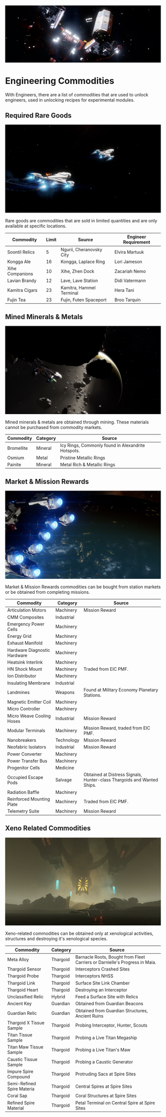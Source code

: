 ![Commodities Banner](../images/techbroker/commodities_banner.png)

# Engineering Commodities

With Engineers, there are a list of commodities that are used to unlock engineers, used in unlocking recipes for experimental modules.

## Required Rare Goods

![Cutter Traders](../images/techbroker/commoditytrader.png)

Rare goods are commodities that are sold in limited quantities and are only available at specific locations.

| Commodity | Limit | Source | Engineer Requirement |  
| --------- | ----- | ------ | -------------------- |
| Soontil Relics | 5 | Ngurii, Cheranovsky City | Elvira Martuuk |
| Kongga Ale | 16 | Kongga, Laplace Ring | Lori Jameson |
| Xihe Companions | 10 | Xihe, Zhen Dock | Zacariah Nemo |
| Lavian Brandy | 12 | Lave, Lave Station | Didi Vatermann |
| Kamitra Cigars | 23 | Kamitra, Hammel Terminal | Hera Tani |
| Fujin Tea | 23 | Fujin, Futen Spaceport | Broo Tarquin |

## Mined Minerals & Metals

![Cutter in Asteroid Belt](../images/techbroker/techcuttermining.png)

Mined minerals & metals are obtained through mining. These materials cannot be purchased from commodity markets.

| Commodity | Category | Source |
| --------- | -------- | ------ |
| Bromellite | Mineral | Icy Rings, Commonly found in Alexandrite Hotspots. |
| Osmium | Metal | Pristine Metallic Rings |
| Painite | Mineral | Metal Rich & Metallic Rings |

## Market & Mission Rewards

![Fleet Carrier](../images/techbroker/commoditycarrier.png)

Market & Mission Rewards commodities can be bought from station markets or be obtained from completing missions.

| Commodity | Category | Source |
| --------- | -------- | ------ |
| Articulation Motors | Machinery | Mission Reward |
| CMM Composites | Industrial |  |
| Emergency Power Cells | Machinery |  |
| Energy Grid | Machinery |  |
| Exhaust Manifold | Machinery |  |
| Hardware Diagnostic Hardware | Machinery |  |
| Heatsink Interlink | Machinery |  |
| HN Shock Mount | Machinery | Traded from EIC PMF. |
| Ion Distributor | Machinery |  |
| Insulating Membrane | Industrial |  |
| Landmines | Weapons | Found at Military Economy Planetary Stations. |
| Magnetic Emitter Coil | Machinery |  |
| Micro Controller | Machinery |  |
| Micro Weave Cooling Hoses | Industrial | Mission Reward |
| Modular Terminals | Machinery | Mission Reward, traded from EIC PMF. |
| Nanobreakers | Technology | Mission Reward |
| Neofabric Isolators | Industrial | Mission Reward |
| Power Converter | Machinery |  |
| Power Transfer Bus | Machinery |  |
| Progenitor Cells | Medicine |  |
| Occupied Escape Pods | Salvage | Obtained at Distress Signals, Hunter-class Thargoids and Wanted Ships. |
| Radiation Baffle | Machinery |  |
| Reinforced Mounting Plate | Machinery | Traded from EIC PMF. |
| Telemetry Suite | Machinery | Mission Reward |

## Xeno Related Commodities

![Prepared Uplink](../images/grelic/grelicuplinked.png)

Xeno-related commodities can be obtained only at xenological activities, structures and destroying it's xenological species. 

| Commodity | Category | Source |
| --------- | -------- | ------ |
| Meta Alloy | Thargoid | Barnacle Roots, Bought from Fleet Carriers or Darnielle's Progress in Maia. |
| Thargoid Sensor | Thargoid | Interceptors Crashed Sites |
| Thargoid Probe | Thargoid | Interceptors NHSS |
| Thargoid Link | Thargoid | Surface Site Link Chamber |
| Thargoid Heart | Thargoid | Destroying an Interceptor |
| Unclassified Relic | Hybrid | Feed a Surface Site with Relics |
| Ancient Key | Guardian | Obtained from Guardian Beacons |
| Guardian Relic | Guardian | Obtained from Guardian Structures, Ancient Ruins |
| Thargoid X Tissue Sample | Thargoid | Probing Interceptor, Hunter, Scouts |
| Titan Tissue Sample | Thargoid | Probing a Live Titan Megaship |
| Titan Maw Tissue Sample | Thargoid | Probing a Live Titan's Maw |
| Caustic Tissue Sample | Thargoid | Probing a Caustic Generator |
| Impure Spire Compound | Thargoid | Protruding Sacs at Spire Sites |
| Semi-Refined Spire Materia | Thargoid | Central Spires at Spire Sites |
| Coral Sap | Thargoid | Coral Structures at Spire Sites |
| Refined Spire Material | Thargoid | Petal Terminal on Central Spire at Spire Sites |

